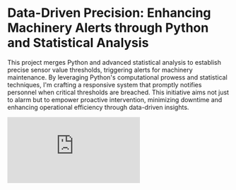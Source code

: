 # Data-Driven Precision: Enhancing Machinery Alerts through Python and Statistical Analysis
This project merges Python and advanced statistical analysis to establish precise sensor value thresholds, triggering alerts for machinery maintenance. By leveraging Python's computational prowess and statistical techniques, I'm crafting a responsive system that promptly notifies personnel when critical thresholds are breached. This initiative aims not just to alarm but to empower proactive intervention, minimizing downtime and enhancing operational efficiency through data-driven insights.

![test](https://github.com/pakornlkchs/AnalysisForMachineAlarmParameters/blob/main/DataAnalysisForAlarmParameters.pdf)

